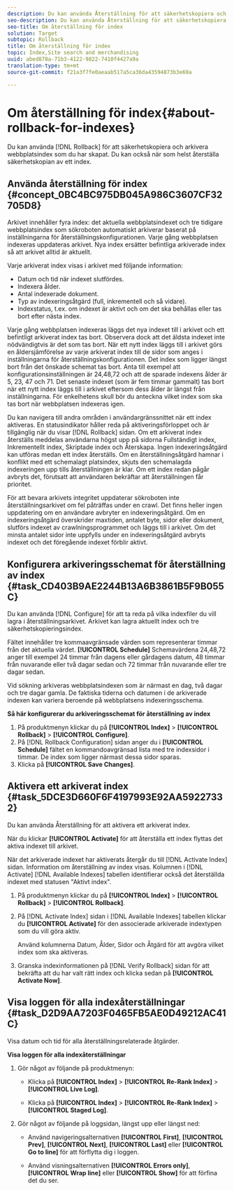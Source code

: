 ```yaml
---
description: Du kan använda Återställning för att säkerhetskopiera och arkivera webbplatsindex som du har skapat. Du kan också när som helst återställa säkerhetskopian av ett index.
seo-description: Du kan använda Återställning för att säkerhetskopiera och arkivera webbplatsindex som du har skapat. Du kan också när som helst återställa säkerhetskopian av ett index.
seo-title: Om återställning för index
solution: Target
subtopic: Rollback
title: Om återställning för index
topic: Index,Site search and merchandising
uuid: abed878a-71b3-4122-9822-7410f4427a9a
translation-type: tm+mt
source-git-commit: f21a3f7fe0aeaab517a5ca36da43594873b3e69a

---
```



# Om återställning för index{#about-rollback-for-indexes}

Du kan använda [!DNL Rollback] för att säkerhetskopiera och arkivera webbplatsindex som du har skapat. Du kan också när som helst återställa säkerhetskopian av ett index.

## Använda återställning för index {#concept_0BC4BC975DB045A986C3607CF32705D8}

Arkivet innehåller fyra index: det aktuella webbplatsindexet och tre tidigare webbplatsindex som sökroboten automatiskt arkiverar baserat på inställningarna för återställningskonfigurationen. Varje gång webbplatsen indexeras uppdateras arkivet. Nya index ersätter befintliga arkiverade index så att arkivet alltid är aktuellt.

Varje arkiverat index visas i arkivet med följande information:

* Datum och tid när indexet slutfördes.
* Indexera ålder.
* Antal indexerade dokument.
* Typ av indexeringsåtgärd (full, inkrementell och så vidare).
* Indexstatus, t.ex. om indexet är aktivt och om det ska behållas eller tas bort efter nästa index.

Varje gång webbplatsen indexeras läggs det nya indexet till i arkivet och ett befintligt arkiverat index tas bort. Observera dock att det äldsta indexet inte nödvändigtvis är det som tas bort. När ett nytt index läggs till i arkivet görs en åldersjämförelse av varje arkiverat index till de sidor som anges i inställningarna för återställningskonfigurationen. Det index som ligger längst bort från det önskade schemat tas bort. Anta till exempel att konfigurationsinställningen är 24,48,72 och att de sparade indexens ålder är 5, 23, 47 och 71. Det senaste indexet (som är fem timmar gammalt) tas bort när ett nytt index läggs till i arkivet eftersom dess ålder är längst från inställningarna. För enkelhetens skull bör du anteckna vilket index som ska tas bort när webbplatsen indexeras igen.

Du kan navigera till andra områden i användargränssnittet när ett index aktiveras. En statusindikator håller reda på aktiveringsförloppet och är tillgänglig när du visar [!DNL Rollback] sidan. Om ett arkiverat index återställs meddelas användarna högst upp på sidorna Fullständigt index, Inkrementellt index, Skriptade index och Återskapa. Ingen indexeringsåtgärd kan utföras medan ett index återställs. Om en återställningsåtgärd hamnar i konflikt med ett schemalagt platsindex, skjuts den schemalagda indexeringen upp tills återställningen är klar. Om ett index redan pågår avbryts det, förutsatt att användaren bekräftar att återställningen får prioritet.

För att bevara arkivets integritet uppdaterar sökroboten inte återställningsarkivet om fel påträffas under en crawl. Det finns heller ingen uppdatering om en användare avbryter en indexeringsåtgärd. Om en indexeringsåtgärd överskrider maxtiden, antalet byte, sidor eller dokument, slutförs indexet av crawlningsprogrammet och läggs till i arkivet. Om det minsta antalet sidor inte uppfylls under en indexeringsåtgärd avbryts indexet och det föregående indexet förblir aktivt.

## Konfigurera arkiveringsschemat för återställning av index {#task_CD403B9AE2244B13A6B3861B5F9B055C}

Du kan använda [!DNL Configure] för att ta reda på vilka indexfiler du vill lagra i återställningsarkivet. Arkivet kan lagra aktuellt index och tre säkerhetskopieringsindex.

Fältet innehåller tre kommaavgränsade värden som representerar timmar från det aktuella värdet. **[!UICONTROL Schedule]** Schemavärdena 24,48,72 anger till exempel 24 timmar från dagens eller gårdagens datum, 48 timmar från nuvarande eller två dagar sedan och 72 timmar från nuvarande eller tre dagar sedan.

Vid sökning arkiveras webbplatsindexen som är närmast en dag, två dagar och tre dagar gamla. De faktiska tiderna och datumen i de arkiverade indexen kan variera beroende på webbplatsens indexeringsschema.

**Så här konfigurerar du arkiveringsschemat för återställning av index**

1. På produktmenyn klickar du på **[!UICONTROL Index]** > **[!UICONTROL Rollback]** > **[!UICONTROL Configure]**.
1. På [!DNL Rollback Configuration] sidan anger du i **[!UICONTROL Schedule]** fältet en kommandoavgränsad lista med tre indexsidor i timmar. De index som ligger närmast dessa sidor sparas.
1. Klicka på **[!UICONTROL Save Changes]**.

## Aktivera ett arkiverat index {#task_5DCE3D660F6F4197993E92AA59227332}

Du kan använda Återställning för att aktivera ett arkiverat index.

När du klickar **[!UICONTROL Activate]** för att återställa ett index flyttas det aktiva indexet till arkivet.

När det arkiverade indexet har aktiverats återgår du till [!DNL Activate Index] sidan. Information om återställning av index visas. Kolumnen i [!DNL Activate] [!DNL Available Indexes] tabellen identifierar också det återställda indexet med statusen &quot;Aktivt index&quot;.

1. På produktmenyn klickar du på **[!UICONTROL Index]** > **[!UICONTROL Rollback]** > **[!UICONTROL Rollback]**.
1. På [!DNL Activate Index] sidan i [!DNL Available Indexes] tabellen klickar du **[!UICONTROL Activate]** för den associerade arkiverade indextypen som du vill göra aktiv.

   Använd kolumnerna Datum, Ålder, Sidor och Åtgärd för att avgöra vilket index som ska aktiveras.
1. Granska indexinformationen på [!DNL Verify Rollback] sidan för att bekräfta att du har valt rätt index och klicka sedan på **[!UICONTROL Activate Now]**.

## Visa loggen för alla indexåterställningar {#task_D2D9AA7203F0465FB5AE0D49212AC41C}

Visa datum och tid för alla återställningsrelaterade åtgärder.

**Visa loggen för alla indexåterställningar**

1. Gör något av följande på produktmenyn:

   * Klicka på **[!UICONTROL Index]** > **[!UICONTROL Re-Rank Index]** > **[!UICONTROL Live Log]**.

   * Klicka på **[!UICONTROL Index]** > **[!UICONTROL Re-Rank Index]** > **[!UICONTROL Staged Log]**.

1. Gör något av följande på loggsidan, längst upp eller längst ned:

   * Använd navigeringsalternativen **[!UICONTROL First]**, **[!UICONTROL Prev]**, **[!UICONTROL Next]**, **[!UICONTROL Last]** eller **[!UICONTROL Go to line]** för att förflytta dig i loggen.

   * Använd visningsalternativen **[!UICONTROL Errors only]**, **[!UICONTROL Wrap line]** eller **[!UICONTROL Show]** för att förfina det du ser.

